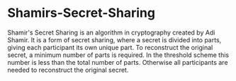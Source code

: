 # Shamirs-Secret-Sharing
Shamir's Secret Sharing is an algorithm in cryptography created by Adi Shamir. It is a form of secret sharing, where a secret is divided into parts, giving each participant its own unique part.  To reconstruct the original secret, a minimum number of parts is required. In the threshold scheme this number is less than the total number of parts. Otherwise all participants are needed to reconstruct the original secret.
